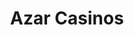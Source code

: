 ---
title: "Azar Casinos"
url: /madrid/azar-casinos-calle-de-esparteros/
shop: corredor de apuestas
---